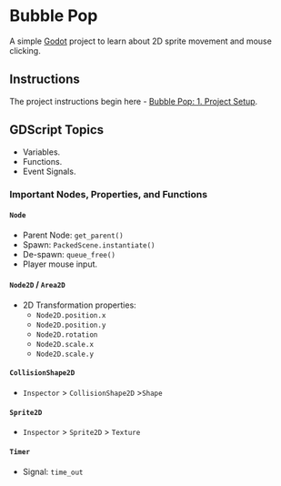 # Bubble Pop
A simple [Godot](https://godotengine.org/) project to learn about 2D sprite movement and mouse clicking.

## Instructions
The project instructions begin here - [Bubble Pop: 1. Project Setup](https://gitlab.com/kirkja-leikjahonnunar/knowhow/-/blob/main/Tinker/Drills/Bubble%20Pop/1.%20Project%20Setup/README.md).

## GDScript Topics
- Variables.
- Functions.
- Event Signals.

### Important Nodes, Properties, and Functions

#### `Node`
- Parent Node: `get_parent()`
- Spawn: `PackedScene.instantiate()`
- De-spawn: `queue_free()`
- Player mouse input.

#### `Node2D` / `Area2D`
- 2D Transformation properties:
  - `Node2D.position.x`
  - `Node2D.position.y`
  - `Node2D.rotation`
  - `Node2D.scale.x`
  - `Node2D.scale.y`

#### `CollisionShape2D`
- `Inspector` > `CollisionShape2D` >`Shape`

#### `Sprite2D`
- `Inspector` > `Sprite2D` > `Texture`

#### `Timer`
- Signal: `time_out`
